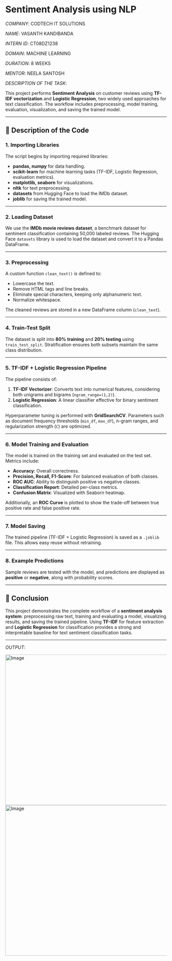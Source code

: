 
# Sentiment Analysis using NLP

*COMPANY*: CODTECH IT SOLUTIONS  

*NAME*: VASANTH KANDIBANDA  

*INTERN ID*: CT08DZ1238 

*DOMAIN*: MACHINE LEARNING  

*DURATION*: 8 WEEKS  

*MENTOR*: NEELA SANTOSH  

*DESCRIPTION OF THE TASK*: 

This project performs **Sentiment Analysis** on customer reviews using **TF-IDF vectorization** and **Logistic Regression**, two widely used approaches for text classification. The workflow includes preprocessing, model training, evaluation, visualization, and saving the trained model.

---

## 📘 Description of the Code

### 1. Importing Libraries
The script begins by importing required libraries:
- **pandas, numpy** for data handling.
- **scikit-learn** for machine learning tasks (TF-IDF, Logistic Regression, evaluation metrics).
- **matplotlib, seaborn** for visualizations.
- **nltk** for text preprocessing.
- **datasets** from Hugging Face to load the IMDb dataset.
- **joblib** for saving the trained model.

---

### 2. Loading Dataset
We use the **IMDb movie reviews dataset**, a benchmark dataset for sentiment classification containing 50,000 labeled reviews. The Hugging Face `datasets` library is used to load the dataset and convert it to a Pandas DataFrame.

---

### 3. Preprocessing
A custom function `clean_text()` is defined to:
- Lowercase the text.
- Remove HTML tags and line breaks.
- Eliminate special characters, keeping only alphanumeric text.
- Normalize whitespace.

The cleaned reviews are stored in a new DataFrame column (`clean_text`).

---

### 4. Train-Test Split
The dataset is split into **80% training** and **20% testing** using `train_test_split`. Stratification ensures both subsets maintain the same class distribution.

---

### 5. TF-IDF + Logistic Regression Pipeline
The pipeline consists of:
1. **TF-IDF Vectorizer**: Converts text into numerical features, considering both unigrams and bigrams (`ngram_range=(1,2)`).
2. **Logistic Regression**: A linear classifier effective for binary sentiment classification.

Hyperparameter tuning is performed with **GridSearchCV**. Parameters such as document frequency thresholds (`min_df`, `max_df`), n-gram ranges, and regularization strength (`C`) are optimized.

---

### 6. Model Training and Evaluation
The model is trained on the training set and evaluated on the test set. Metrics include:
- **Accuracy**: Overall correctness.
- **Precision, Recall, F1-Score**: For balanced evaluation of both classes.
- **ROC AUC**: Ability to distinguish positive vs negative classes.
- **Classification Report**: Detailed per-class metrics.
- **Confusion Matrix**: Visualized with Seaborn heatmap.

Additionally, an **ROC Curve** is plotted to show the trade-off between true positive rate and false positive rate.

---

### 7. Model Saving
The trained pipeline (TF-IDF + Logistic Regression) is saved as a `.joblib` file. This allows easy reuse without retraining.

---

### 8. Example Predictions
Sample reviews are tested with the model, and predictions are displayed as **positive** or **negative**, along with probability scores.

---

## 📌 Conclusion
This project demonstrates the complete workflow of a **sentiment analysis system**: preprocessing raw text, training and evaluating a model, visualizing results, and saving the trained pipeline. Using **TF-IDF** for feature extraction and **Logistic Regression** for classification provides a strong and interpretable baseline for text sentiment classification tasks.

---

*OUTPUT*: 

<img width="522" height="470" alt="Image" src="https://github.com/user-attachments/assets/304ffeb2-55c4-4e15-af44-2363c8b1c6de" />

<img width="536" height="470" alt="Image" src="https://github.com/user-attachments/assets/a82f219a-7a67-458d-9e1d-587de0919581" />

